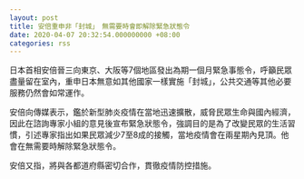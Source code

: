 ```yaml
---
layout: post
title: 安倍重申非「封城」　無需要時會即解除緊急狀態令
date: 2020-04-07 20:32:54.000000000 +08:00
categories: rss
---
```


日本首相安倍晉三向東京、大阪等7個地區發出為期一個月緊急事態令，呼籲民眾盡量留在室內，重申日本無意如其他國家一樣實施「封城」，公共交通等其他必要服務仍然會如常運作。

安倍向傳媒表示，鑑於新型肺炎疫情在當地迅速擴散，威脅民眾生命與國內經濟，因此在諮詢專家小組的意見後宣布緊急狀態令，強調目的是為了改變民眾的生活習慣，引述專家指出如果民眾減少7至8成的接觸，當地疫情會在兩星期內見頂。他會在無需要時解除緊急狀態令。

安倍又指，將與各都道府縣密切合作，貫徹疫情防控措施。
